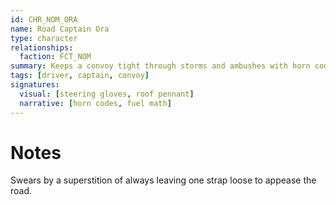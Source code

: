 ```yaml
---
id: CHR_NOM_ORA
name: Road Captain Ora
type: character
relationships:
  faction: FCT_NOM
summary: Keeps a convoy tight through storms and ambushes with horn codes and trust.
tags: [driver, captain, convoy]
signatures:
  visual: [steering gloves, roof pennant]
  narrative: [horn codes, fuel math]
---
```


# Notes

Swears by a superstition of always leaving one strap loose to appease the road.
